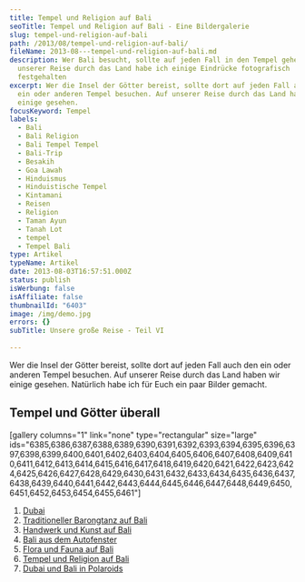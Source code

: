 ```yaml
---
title: Tempel und Religion auf Bali
seoTitle: Tempel und Religion auf Bali - Eine Bildergalerie
slug: tempel-und-religion-auf-bali
path: /2013/08/tempel-und-religion-auf-bali/
fileName: 2013-08---tempel-und-religion-auf-bali.md
description: Wer Bali besucht, sollte auf jeden Fall in den Tempel gehen - Auf
  unserer Reise durch das Land habe ich einige Eindrücke fotografisch
  festgehalten
excerpt: Wer die Insel der Götter bereist, sollte dort auf jeden Fall auch den
  ein oder anderen Tempel besuchen. Auf unserer Reise durch das Land haben wir
  einige gesehen.
focusKeyword: Tempel
labels:
  - Bali
  - Bali Religion
  - Bali Tempel Tempel
  - Bali-Trip
  - Besakih
  - Goa Lawah
  - Hinduismus
  - Hinduistische Tempel
  - Kintamani
  - Reisen
  - Religion
  - Taman Ayun
  - Tanah Lot
  - tempel
  - Tempel Bali
type: Artikel
typeName: Artikel
date: 2013-08-03T16:57:51.000Z
status: publish
isWerbung: false
isAffiliate: false
thumbnailId: "6403"
image: /img/demo.jpg
errors: {}
subTitle: Unsere große Reise - Teil VI
  
---
```


Wer die Insel der Götter bereist, sollte dort auf jeden Fall auch den ein oder
anderen Tempel besuchen. Auf unserer Reise durch das Land haben wir einige
gesehen. Natürlich habe ich für Euch ein paar Bilder gemacht.

## Tempel und Götter überall

[gallery columns="1" link="none" type="rectangular" size="large"
ids="6385,6386,6387,6388,6389,6390,6391,6392,6393,6394,6395,6396,6397,6398,6399,6400,6401,6402,6403,6404,6405,6406,6407,6408,6409,6410,6411,6412,6413,6414,6415,6416,6417,6418,6419,6420,6421,6422,6423,6424,6425,6426,6427,6428,6429,6430,6431,6432,6433,6434,6435,6436,6437,6438,6439,6440,6441,6442,6443,6444,6445,6446,6447,6448,6449,6450,6451,6452,6453,6454,6455,6461"]

1.  [Dubai](/2013/08/dubai-und-bali-in-polaroids)
1.  [Traditioneller Barongtanz auf Bali](/2013/07/traditioneller-barong-tanz-auf-bali/)
1.  [Handwerk und Kunst auf Bali](/2013/08/handwerk-und-kunst-auf-bali/)
1.  [Bali aus dem Autofenster](/2013/08/bali-aus-dem-autofenster/)
1.  [Flora und Fauna auf Bali](/2013/08/flora-fauna-ackerbau-und-viehzucht-auf-bali/)
1.  [Tempel und Religion auf Bali](http://2013/08/tempel-und-religion-auf-bali/)
1.  [Dubai und Bali in Polaroids](/2013/08/dubai-und-bali-in-polaroids/)

  